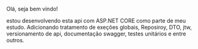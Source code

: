 Olá, seja bem vindo!

estou desenvolvendo esta api com ASP.NET CORE como parte de meu estudo. Adicionando tratamento de exeções globais, Reposiroy, DTO, jtw, versionamento de api, documentação swagger, testes unitários e entre outros. 
